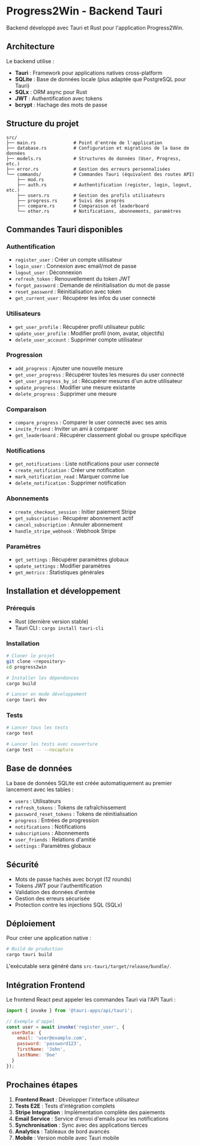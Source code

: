 # Progress2Win - Backend Tauri

Backend développé avec Tauri et Rust pour l'application Progress2Win.

## Architecture

Le backend utilise :
- **Tauri** : Framework pour applications natives cross-platform
- **SQLite** : Base de données locale (plus adaptée que PostgreSQL pour Tauri)
- **SQLx** : ORM async pour Rust
- **JWT** : Authentification avec tokens
- **bcrypt** : Hachage des mots de passe

## Structure du projet

```
src/
├── main.rs              # Point d'entrée de l'application
├── database.rs          # Configuration et migrations de la base de données
├── models.rs            # Structures de données (User, Progress, etc.)
├── error.rs             # Gestion des erreurs personnalisées
└── commands/            # Commandes Tauri (équivalent des routes API)
    ├── mod.rs
    ├── auth.rs          # Authentification (register, login, logout, etc.)
    ├── users.rs         # Gestion des profils utilisateurs
    ├── progress.rs      # Suivi des progrès
    ├── compare.rs       # Comparaison et leaderboard
    └── other.rs         # Notifications, abonnements, paramètres
```

## Commandes Tauri disponibles

### Authentification
- `register_user` : Créer un compte utilisateur
- `login_user` : Connexion avec email/mot de passe
- `logout_user` : Déconnexion
- `refresh_token` : Renouvellement du token JWT
- `forgot_password` : Demande de réinitialisation du mot de passe
- `reset_password` : Réinitialisation avec token
- `get_current_user` : Récupérer les infos du user connecté

### Utilisateurs
- `get_user_profile` : Récupérer profil utilisateur public
- `update_user_profile` : Modifier profil (nom, avatar, objectifs)
- `delete_user_account` : Supprimer compte utilisateur

### Progression
- `add_progress` : Ajouter une nouvelle mesure
- `get_user_progress` : Récupérer toutes les mesures du user connecté
- `get_user_progress_by_id` : Récupérer mesures d'un autre utilisateur
- `update_progress` : Modifier une mesure existante
- `delete_progress` : Supprimer une mesure

### Comparaison
- `compare_progress` : Comparer le user connecté avec ses amis
- `invite_friend` : Inviter un ami à comparer
- `get_leaderboard` : Récupérer classement global ou groupe spécifique

### Notifications
- `get_notifications` : Liste notifications pour user connecté
- `create_notification` : Créer une notification
- `mark_notification_read` : Marquer comme lue
- `delete_notification` : Supprimer notification

### Abonnements
- `create_checkout_session` : Initier paiement Stripe
- `get_subscription` : Récupérer abonnement actif
- `cancel_subscription` : Annuler abonnement
- `handle_stripe_webhook` : Webhook Stripe

### Paramètres
- `get_settings` : Récupérer paramètres globaux
- `update_settings` : Modifier paramètres
- `get_metrics` : Statistiques générales

## Installation et développement

### Prérequis
- Rust (dernière version stable)
- Tauri CLI : `cargo install tauri-cli`

### Installation
```bash
# Cloner le projet
git clone <repository>
cd progress2win

# Installer les dépendances
cargo build

# Lancer en mode développement
cargo tauri dev
```

### Tests
```bash
# Lancer tous les tests
cargo test

# Lancer les tests avec couverture
cargo test -- --nocapture
```

## Base de données

La base de données SQLite est créée automatiquement au premier lancement avec les tables :
- `users` : Utilisateurs
- `refresh_tokens` : Tokens de rafraîchissement
- `password_reset_tokens` : Tokens de réinitialisation
- `progress` : Entrées de progression
- `notifications` : Notifications
- `subscriptions` : Abonnements
- `user_friends` : Relations d'amitié
- `settings` : Paramètres globaux

## Sécurité

- Mots de passe hachés avec bcrypt (12 rounds)
- Tokens JWT pour l'authentification
- Validation des données d'entrée
- Gestion des erreurs sécurisée
- Protection contre les injections SQL (SQLx)

## Déploiement

Pour créer une application native :

```bash
# Build de production
cargo tauri build
```

L'exécutable sera généré dans `src-tauri/target/release/bundle/`.

## Intégration Frontend

Le frontend React peut appeler les commandes Tauri via l'API Tauri :

```javascript
import { invoke } from '@tauri-apps/api/tauri';

// Exemple d'appel
const user = await invoke('register_user', {
  userData: {
    email: 'user@example.com',
    password: 'password123',
    firstName: 'John',
    lastName: 'Doe'
  }
});
```

## Prochaines étapes

1. **Frontend React** : Développer l'interface utilisateur
2. **Tests E2E** : Tests d'intégration complets
3. **Stripe Integration** : Implémentation complète des paiements
4. **Email Service** : Service d'envoi d'emails pour les notifications
5. **Synchronisation** : Sync avec des applications tierces
6. **Analytics** : Tableaux de bord avancés
7. **Mobile** : Version mobile avec Tauri mobile
